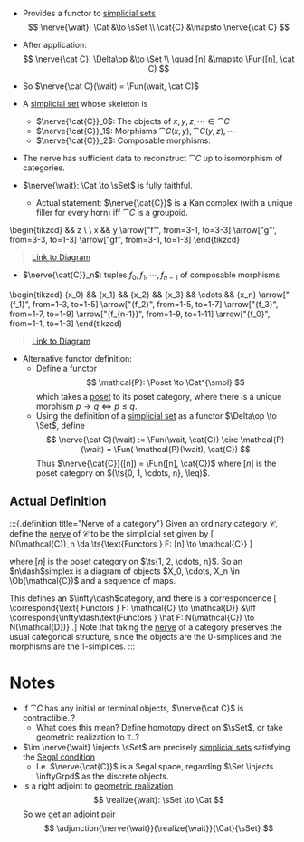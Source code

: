 - Provides a functor to [simplicial sets](simplicial%20set.md)
$$
\nerve{\wait}: \Cat &\to \sSet \\
\cat{C} &\mapsto \nerve{\cat C} 
$$
- After application:
$$
\nerve{\cat C}: \Delta\op &\to \Set \\ \quad
[n] &\mapsto \Fun([n], \cat C)
$$
- So $\nerve{\cat C}(\wait) = \Fun(\wait, \cat C)$
- A [simplicial set](simplicial%20set.md) whose skeleton is
	- $\nerve{\cat{C}}_0$: The objects of $x,y,z,\cdots \in \cat{C}$
	- $\nerve{\cat{C}}_1$: Morphisms $\cat{C}(x, y), \cat{C}(y, z), \cdots$
	- $\nerve{\cat{C}}_2$: Composable morphisms:

- The nerve has sufficient data to reconstruct $\cat{C}$ up to isomorphism of categories.
- $\nerve{\wait}: \Cat \to \sSet$ is fully faithful.
	- Actual statement: $\nerve{\cat{C}}$ is a Kan complex (with a unique filler for every horn) iff $\cat{C}$ is a groupoid.

\begin{tikzcd}
	&& z \\
	\\
	x && y
	\arrow["f"', from=3-1, to=3-3]
	\arrow["g"', from=3-3, to=1-3]
	\arrow["gf", from=3-1, to=1-3]
\end{tikzcd}

> [Link to Diagram](https://q.uiver.app/?q=WzAsMyxbMCwyLCJ4Il0sWzIsMiwieSJdLFsyLDAsInoiXSxbMCwxLCJmIiwyXSxbMSwyLCJnIiwyXSxbMCwyLCJnZiJdXQ==)

- $\nerve{\cat{C}}_n$: tuples $f_0, f_1, \cdots, f_{n-1}$ of composable morphisms 

\begin{tikzcd}
	{x_0} && {x_1} && {x_2} && {x_3} && \cdots && {x_n}
	\arrow["{f_1}", from=1-3, to=1-5]
	\arrow["{f_2}", from=1-5, to=1-7]
	\arrow["{f_3}", from=1-7, to=1-9]
	\arrow["{f_{n-1}}", from=1-9, to=1-11]
	\arrow["{f_0}", from=1-1, to=1-3]
\end{tikzcd}

> [Link to Diagram](https://q.uiver.app/?q=WzAsNixbMiwwLCJ4XzEiXSxbNCwwLCJ4XzIiXSxbNiwwLCJ4XzMiXSxbOCwwLCJcXGNkb3RzIl0sWzEwLDAsInhfbiJdLFswLDAsInhfMCJdLFswLDEsImZfMSJdLFsxLDIsImZfMiJdLFsyLDMsImZfMyJdLFszLDQsImZfe24tMX0iXSxbNSwwLCJmXzAiXV0=)


- Alternative functor definition:
	- Define a functor
$$
\mathcal{P}: \Poset \to \Cat^{\smol}
$$
which takes a [poset](poset) to its poset category, where there is a unique morphism $p\to q \iff p\leq q$.
	- Using the definition of a [simplicial set](simplicial%20set.md) as a functor $\Delta\op \to \Set$, define
$$
\nerve{\cat C}(\wait) := \Fun(\wait, \cat{C}) \circ \mathcal{P}(\wait) = \Fun( \mathcal{P}(\wait), \cat{C})
$$
Thus $\nerve{\cat{C}}([n]) = \Fun([n], \cat{C})$ where $[n]$ is the poset category on $(\ts{0, 1, \cdots, n}, \leq)$. 

## Actual Definition

:::{.definition title="Nerve of a category"}
Given an ordinary category $\mathcal{C}$, define the [nerve](nerve.md) of $\mathcal{C}$ to be the simplicial set given by
\[  
N(\mathcal{C})_n \da \ts{\text{Functors } F: [n] \to \mathcal{C}}
\]

where $[n]$ is the poset category on $\ts{1, 2, \cdots, n}$.
So an $n\dash$simplex is a diagram of objects $X_0, \cdots, X_n \in \Ob(\mathcal{C})$ and a sequence of maps.

This defines an $\infty\dash$category, and there is a correspondence
\[  
\correspond{\text{ Functors } F: \mathcal{C} \to \mathcal{D}}
&\iff
\correspond{\infty\dash\text{Functors } \hat F: N(\mathcal{C}) \to N(\mathcal{D})}
.\]
Note that taking the [nerve](nerve.md) of a category preserves the usual categorical structure, since the objects are the 0-simplices and the morphisms are the 1-simplices.
:::
# Notes

- If $\cat{C}$ has any initial or terminal objects, $\nerve{\cat C}$ is contractible..?
	- What does this mean? Define homotopy direct on $\sSet$, or take geometric realization to $\Top$..?
- $\im \nerve{\wait} \injects \sSet$ are precisely [simplicial sets](simplicial%20set.md) satisfying the [Segal condition](Segal%20spaces.md)
	- I.e. $\nerve{\cat{C}}$ is a Segal space, regarding $\Set \injects \inftyGrpd$ as the discrete objects.
- Is a right adjoint to [geometric realization](geometric%20realization.md)
$$
\realize{\wait}: \sSet \to \Cat
$$
So we get an adjoint pair
$$
\adjunction{\nerve{\wait}}{\realize{\wait}}{\Cat}{\sSet}
$$
